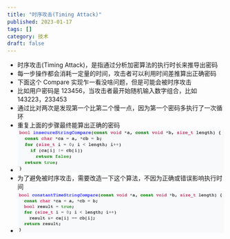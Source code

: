 ```yaml
---
title: "时序攻击(Timing Attack)"
published: 2023-01-17
tags: []
category: 技术
draft: false
---
```


- 时序攻击(Timing Attack)，是指通过分析加密算法的执行时长来推导出密码
- 每一步操作都会消耗一定量的时间，攻击者可以利用时间差推算出正确密码
- 下面这个 Compare 实现乍一看没啥问题，但是可能会被时序攻击
- 比如用户密码是 123456，当攻击者最开始随机输入数字组合，比如 143223，233453
- 通过比对两次是发现第一个比第二个慢一点，因为第一个密码多执行了一次循环
- 重复上面的步骤最终能算出正确的密码
- ![img.png](img.png)
- 为了避免被时序攻击，需要改造一下这个算法，不因为正确或错误影响执行时间
- ![img_1.png](img_1.png)
